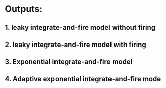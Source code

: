 # Outputs:
## 1. leaky integrate-and-fire model without firing

## 2. leaky integrate-and-fire model with firing 
## 3. Exponential integrate-and-fire model
## 4. Adaptive exponential integrate-and-fire mode
